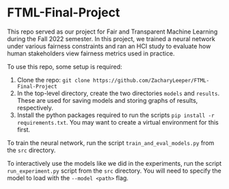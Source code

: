 # FTML-Final-Project

This repo served as our project for Fair and Transparent Machine Learning during the Fall 2022 semester.
In this project, we trained a neural network under various fairness constraints and ran an HCI study
to evaluate how human stakeholders view fairness metrics used in practice.

To use this repo, some setup is required:
1. Clone the repo: `git clone https://github.com/ZacharyLeeper/FTML-Final-Project`
2. In the top-level directory, create the two directories `models` and `results`.
   These are used for saving models and storing graphs of results, respectively.
3. Install the python packages required to run the scripts `pip install -r requirements.txt`.
   You may want to create a virtual environment for this first.

To train the neural network, run the script `train_and_eval_models.py` from the `src` directory.

To interactively use the models like we did in the experiments, run the script `run_experiment.py`
script from the `src` directory. You will need to specify the model to load with the `--model <path>` flag.
